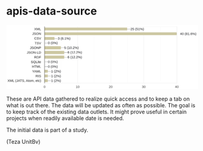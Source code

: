 # apis-data-source

![](Formate-de-serializare-studiu-api-uri.png)

These are API data gathered to realize quick access and to keep a tab on what is out there. The data will be updated as often as possible.
The goal is to keep track of the existing data outlets. It might prove useful in certain projects when readily available date is needed.

The initial data is part of a study.

(Teza UnitBv)